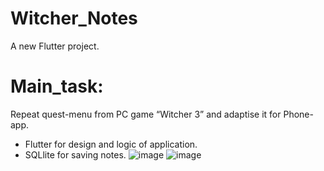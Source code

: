 # Witcher_Notes

A new Flutter project.

# Main_task: 
Repeat quest-menu from PC game “Witcher 3” and adaptise it for Phone-app.
- Flutter for design and logic of application.
- SQLlite for saving notes.
![image](https://github.com/Vadymkon/witcher_notes_Flutter/assets/66555755/9e442148-124a-479d-a8e6-391998df5329)
![image](https://github.com/Vadymkon/witcher_notes_Flutter/assets/66555755/201cca3b-ff62-4eaf-86ff-ce524da06fb6)

